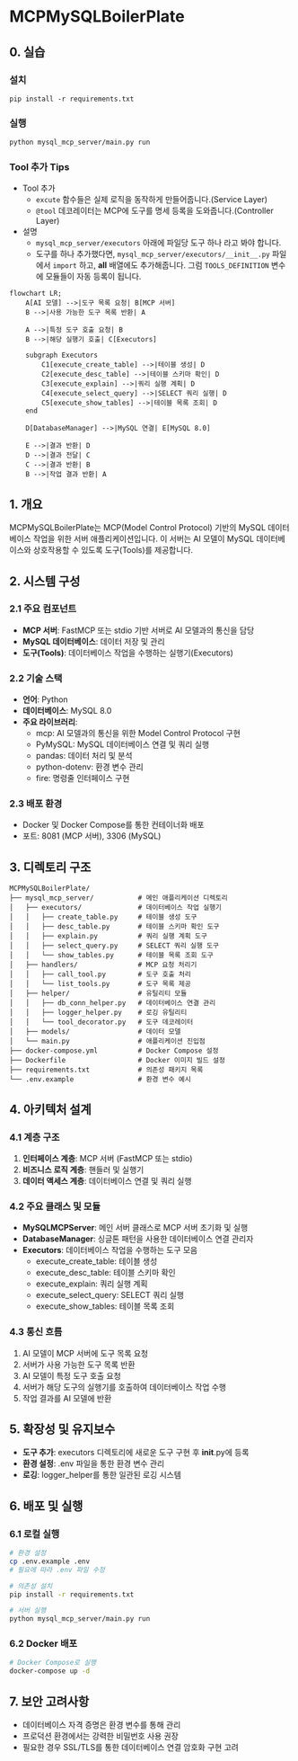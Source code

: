 # MCPMySQLBoilerPlate

## 0. 실습

### 설치

```
pip install -r requirements.txt
```

### 실행

```bash
python mysql_mcp_server/main.py run
```

### Tool 추가 Tips

- Tool 추가
  - `excute` 함수들은 실제 로직을 동작하게 만들어줍니다.(Service Layer)
  - `@tool` 데코레이터는 MCP에 도구를 명세 등록을 도와줍니다.(Controller Layer)
- 설명
  - `mysql_mcp_server/executors` 아래에 파일당 도구 하나 라고 봐야 합니다.
  - 도구를 하나 추가했다면, `mysql_mcp_server/executors/__init__.py` 파일에서 `import` 하고, __all__ 배열에도 추가해줍니다.
  그럼 `TOOLS_DEFINITION` 변수에 모듈들이 자동 등록이 됩니다.
  

```mermaid
flowchart LR;
    A[AI 모델] -->|도구 목록 요청| B[MCP 서버]
    B -->|사용 가능한 도구 목록 반환| A

    A -->|특정 도구 호출 요청| B
    B -->|해당 실행기 호출| C[Executors]
    
    subgraph Executors
        C1[execute_create_table] -->|테이블 생성| D
        C2[execute_desc_table] -->|테이블 스키마 확인| D
        C3[execute_explain] -->|쿼리 실행 계획| D
        C4[execute_select_query] -->|SELECT 쿼리 실행| D
        C5[execute_show_tables] -->|테이블 목록 조회| D
    end

    D[DatabaseManager] -->|MySQL 연결| E[MySQL 8.0]

    E -->|결과 반환| D
    D -->|결과 전달| C
    C -->|결과 반환| B
    B -->|작업 결과 반환| A
```



## 1. 개요

MCPMySQLBoilerPlate는 MCP(Model Control Protocol) 기반의 MySQL 데이터베이스 작업을 위한 서버 애플리케이션입니다. 이 서버는 AI 모델이 MySQL 데이터베이스와 상호작용할 수 있도록 도구(Tools)를 제공합니다.

## 2. 시스템 구성

### 2.1 주요 컴포넌트

- **MCP 서버**: FastMCP 또는 stdio 기반 서버로 AI 모델과의 통신을 담당
- **MySQL 데이터베이스**: 데이터 저장 및 관리
- **도구(Tools)**: 데이터베이스 작업을 수행하는 실행기(Executors)

### 2.2 기술 스택

- **언어**: Python
- **데이터베이스**: MySQL 8.0
- **주요 라이브러리**:
  - mcp: AI 모델과의 통신을 위한 Model Control Protocol 구현
  - PyMySQL: MySQL 데이터베이스 연결 및 쿼리 실행
  - pandas: 데이터 처리 및 분석
  - python-dotenv: 환경 변수 관리
  - fire: 명령줄 인터페이스 구현

### 2.3 배포 환경

- Docker 및 Docker Compose를 통한 컨테이너화 배포
- 포트: 8081 (MCP 서버), 3306 (MySQL)

## 3. 디렉토리 구조

```
MCPMySQLBoilerPlate/
├── mysql_mcp_server/           # 메인 애플리케이션 디렉토리
│   ├── executors/              # 데이터베이스 작업 실행기
│   │   ├── create_table.py     # 테이블 생성 도구
│   │   ├── desc_table.py       # 테이블 스키마 확인 도구
│   │   ├── explain.py          # 쿼리 실행 계획 도구
│   │   ├── select_query.py     # SELECT 쿼리 실행 도구
│   │   └── show_tables.py      # 테이블 목록 조회 도구
│   ├── handlers/               # MCP 요청 처리기
│   │   ├── call_tool.py        # 도구 호출 처리
│   │   └── list_tools.py       # 도구 목록 제공
│   ├── helper/                 # 유틸리티 모듈
│   │   ├── db_conn_helper.py   # 데이터베이스 연결 관리
│   │   ├── logger_helper.py    # 로깅 유틸리티
│   │   └── tool_decorator.py   # 도구 데코레이터
│   ├── models/                 # 데이터 모델
│   └── main.py                 # 애플리케이션 진입점
├── docker-compose.yml          # Docker Compose 설정
├── Dockerfile                  # Docker 이미지 빌드 설정
├── requirements.txt            # 의존성 패키지 목록
└── .env.example                # 환경 변수 예시
```

## 4. 아키텍처 설계

### 4.1 계층 구조

1. **인터페이스 계층**: MCP 서버 (FastMCP 또는 stdio)
2. **비즈니스 로직 계층**: 핸들러 및 실행기
3. **데이터 액세스 계층**: 데이터베이스 연결 및 쿼리 실행

### 4.2 주요 클래스 및 모듈

- **MySQLMCPServer**: 메인 서버 클래스로 MCP 서버 초기화 및 실행
- **DatabaseManager**: 싱글톤 패턴을 사용한 데이터베이스 연결 관리자
- **Executors**: 데이터베이스 작업을 수행하는 도구 모음
  - execute_create_table: 테이블 생성
  - execute_desc_table: 테이블 스키마 확인
  - execute_explain: 쿼리 실행 계획
  - execute_select_query: SELECT 쿼리 실행
  - execute_show_tables: 테이블 목록 조회

### 4.3 통신 흐름

1. AI 모델이 MCP 서버에 도구 목록 요청
2. 서버가 사용 가능한 도구 목록 반환
3. AI 모델이 특정 도구 호출 요청
4. 서버가 해당 도구의 실행기를 호출하여 데이터베이스 작업 수행
5. 작업 결과를 AI 모델에 반환

## 5. 확장성 및 유지보수

- **도구 추가**: executors 디렉토리에 새로운 도구 구현 후 __init__.py에 등록
- **환경 설정**: .env 파일을 통한 환경 변수 관리
- **로깅**: logger_helper를 통한 일관된 로깅 시스템

## 6. 배포 및 실행

### 6.1 로컬 실행

```bash
# 환경 설정
cp .env.example .env
# 필요에 따라 .env 파일 수정

# 의존성 설치
pip install -r requirements.txt

# 서버 실행
python mysql_mcp_server/main.py run
```

### 6.2 Docker 배포

```bash
# Docker Compose로 실행
docker-compose up -d
```

## 7. 보안 고려사항

- 데이터베이스 자격 증명은 환경 변수를 통해 관리
- 프로덕션 환경에서는 강력한 비밀번호 사용 권장
- 필요한 경우 SSL/TLS를 통한 데이터베이스 연결 암호화 구현 고려
